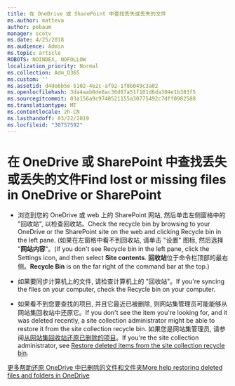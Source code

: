 ```yaml
---
title: 在 OneDrive 或 SharePoint 中查找丢失或丢失的文件
ms.author: matteva
author: pebaum
manager: scotv
ms.date: 4/25/2018
ms.audience: Admin
ms.topic: article
ROBOTS: NOINDEX, NOFOLLOW
localization_priority: Normal
ms.collection: Adm_O365
ms.custom: ''
ms.assetid: d4de6b5e-5102-4e2c-af92-1f8b049c3a02
ms.openlocfilehash: 3da4aab8de8ac36d87a51f101d6da304e1b383f5
ms.sourcegitcommit: 03a156a9c9740521155a30775492c7dff0982588
ms.translationtype: MT
ms.contentlocale: zh-CN
ms.lasthandoff: 03/22/2019
ms.locfileid: "30757592"
---
```

# <a name="find-lost-or-missing-files-in-onedrive-or-sharepoint"></a><span data-ttu-id="1ce39-102">在 OneDrive 或 SharePoint 中查找丢失或丢失的文件</span><span class="sxs-lookup"><span data-stu-id="1ce39-102">Find lost or missing files in OneDrive or SharePoint</span></span>

- <span data-ttu-id="1ce39-103">浏览到您的 OneDrive 或 web 上的 SharePoint 网站, 然后单击左侧窗格中的 "回收站", 以检查回收站。</span><span class="sxs-lookup"><span data-stu-id="1ce39-103">Check the recycle bin by browsing to your OneDrive or the SharePoint site on the web and clicking Recycle bin in the left pane.</span></span> <span data-ttu-id="1ce39-104">(如果在左窗格中看不到回收站, 请单击 "设置" 图标, 然后选择 "**网站内容**"。</span><span class="sxs-lookup"><span data-stu-id="1ce39-104">(If you don't see Recycle bin in the left pane, click the Settings icon, and then select **Site contents**.</span></span> <span data-ttu-id="1ce39-105">**回收站**位于命令栏顶部的最右侧。</span><span class="sxs-lookup"><span data-stu-id="1ce39-105">**Recycle Bin** is on the far right of the command bar at the top.)</span></span> 
    
- <span data-ttu-id="1ce39-106">如果要同步计算机上的文件, 请检查计算机上的 "回收站"。</span><span class="sxs-lookup"><span data-stu-id="1ce39-106">If you're syncing the files on your computer, check the Recycle bin on your computer.</span></span> 
    
- <span data-ttu-id="1ce39-107">如果看不到您要查找的项目, 并且它最近已被删除, 则网站集管理员可能能够从网站集回收站中还原它。</span><span class="sxs-lookup"><span data-stu-id="1ce39-107">If you don't see the item you're looking for, and it was deleted recently, a site collection administrator might be able to restore it from the site collection recycle bin.</span></span> <span data-ttu-id="1ce39-108">如果您是网站集管理员, 请参阅[从网站集回收站还原已删除的项目](https://go.microsoft.com/fwlink/?linkid=866439)。</span><span class="sxs-lookup"><span data-stu-id="1ce39-108">If you're the site collection administrator, see [Restore deleted items from the site collection recycle bin](https://go.microsoft.com/fwlink/?linkid=866439).</span></span>
    
[<span data-ttu-id="1ce39-109">更多帮助还原 OneDrive 中已删除的文件和文件夹</span><span class="sxs-lookup"><span data-stu-id="1ce39-109">More help restoring deleted files and folders in OneDrive</span></span>](https://go.microsoft.com/fwlink/?linkid=872872)
  

